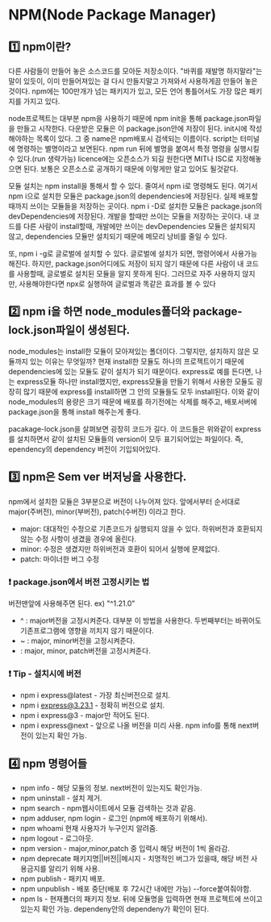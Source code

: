 # NPM(Node Package Manager)

## 1️⃣ npm이란?

다른 사람들이 만들어 놓은 소스코드를 모아둔 저장소이다. "바퀴를 재발명 하지말라"는 말이 있듯이, 이미 만들어져있는 걸 다시 만들지말고 가져와서 사용하게끔 만들어 놓은것이다. npm에는 100만개가 넘는 패키지가 있고, 모든 언어 통틀어서도 가장 많은 패키지를 가지고 있다.

node프로젝트는 대부분 npm을 사용하기 때문에 npm init을 통해 package.json파일을 만들고 시작한다. 다운받은 모듈은 이 package.json안에 저장이 된다. init시에 작성해야하는 목록이 있다. 그 중 name은 npm배포시 검색되는 이름이다. script는 터미널에 명령하는 별명이라고 보면된다. npm run 뒤에 별명을 붙여서 특정 명령을 실행시킬 수 있다.(run 생략가능) licence에는 오픈소스가 되길 원한다면 MIT나 ISC로 지정해놓으면 된다. 보통은 오픈소스로 공개하기 때문에 이렇게만 알고 있어도 될것같다.

모듈 설치는 npm install을 통해서 할 수 있다. 줄여서 npm i로 명령해도 된다. 여기서 npm i으로 설치한 모듈은 package.json의 dependencies에 저장된다. 실제 배포할때까지 쓰이는 모듈들을 저장하는 곳이다. npm i -D로 설치한 모듈은 package.json의 devDependencies에 저장된다. 개발을 할때만 쓰이는 모듈을 저장하는 곳이다. 내 코드를 다른 사람이 install할때, 개발에만 쓰이는 devDependencies 모듈은 설치되지 않고, dependencies 모듈만 설치되기 때문에 메모리 낭비를 줄일 수 있다.

또, npm i -g로 글로벌에 설치할 수 있다. 글로벌에 설치가 되면, 명령어에서 사용가능해진다. 하지만, package.json어디에도 저장이 되지 않기 때문에 다른 사람이 내 코드를 사용할때, 글로벌로 설치된 모듈을 알지 못하게 된다. 그러므로 자주 사용하지 않지만, 사용해야한다면 npx로 실행하여 글로벌과 똑같은 효과를 볼 수 있다

## 2️⃣ npm i을 하면 node_modules폴더와 package-lock.json파일이 생성된다.

node_modules는 install한 모듈이 모아져있는 폴더이다. 그렇지만, 설치하지 않은 모듈까지 있는 이유는 무엇일까? 현재 install한 모듈도 하나의 프로젝트이기 때문에 dependencies에 있는 모듈도 같이 설치가 되기 때문이다. express로 예를 든다면, 나는 express모듈 하나만 install했지만, express모듈을 만들기 위해서 사용한 모듈도 굉장히 많기 때문에 express를 install하면 그 안의 모듈들도 모두 install된다. 이와 같이 node_modules의 용량은 크기 때문에 배포를 하기전에는 삭제를 해주고, 배포서버에 package.json을 통해 install 해주는게 좋다.

pacakage-lock.json을 살펴보면 굉장히 코드가 길다. 이 코드들은 위와같이 express를 설치하면서 같이 설치된 모듈들의 version이 모두 표기되어있는 파일이다. 즉, ependency의 dependency 버전이 기입되어있다.

## 3️⃣ npm은 Sem ver 버저닝을 사용한다.

npm에서 설치한 모듈은 3부분으로 버전이 나누어져 있다. 앞에서부터 순서대로 major(주버전), minor(부버전), patch(수버전) 이라고 한다.

- major: 대대적인 수정으로 기존코드가 실행되지 않을 수 있다. 하위버전과 호환되지 않는 수정 사항이 생겼을 경우에 올린다.
- minor: 수정은 생겼지만 하위버전과 호환이 되어서 실행에 문제없다.
- patch: 마이너한 버그 수정

### ❗️ package.json에서 버전 고정시키는 법

버전맨앞에 사용해주면 된다. ex) "^1.21.0"

- ^ : major버전을 고정시켜준다. 대부분 이 방법을 사용한다. 두번째부터는 바뀌어도 기존프로그램에 영향을 끼치지 않기 때문이다.
- ~ : major, minor버전을 고정시켜준다.
- : major, minor, patch버전을 고정시켜준다.

### ❗️ Tip - 설치시에 버전

- npm i express@latest - 가장 최신버전으로 설치.
- npm i express@3.23.1 - 정확히 버전으로 설치.
- npm i express@3 - major만 적어도 된다.
- npm i express@next - 앞으로 나올 버전을 미리 사용. npm info를 통해 next버전이 있는지 확인 가능.

## 4️⃣ npm 명령어들

- npm info - 해당 모듈의 정보. next버전이 있는지도 확인가능.
- npm uninstall - 설치 제거.
- npm search - npm웹사이트에서 모듈 검색하는 것과 같음.
- npm adduser, npm login - 로그인 (npm에 배포하기 위해서).
- npm whoami 현재 사용자가 누구인지 알려줌.
- npm logout - 로그아웃.
- npm version - major,minor,patch 중 입력시 해당 버전이 1씩 올라감.
- npm deprecate 패키지명||버전||메시지 - 치명적인 버그가 있을때, 해당 버전 사용금지를 알리기 위해 사용.
- npm publish - 패키지 배포.
- npm unpublish - 배포 중단(배포 후 72시간 내에만 가능) --force붙여줘야함.
- npm ls - 현재폴더의 패키지 정보. 뒤에 모듈명을 입력하면 현재 프로젝트에 쓰이고 있는지 확인 가능. dependeny안의 dependeny가 확인이 된다.
